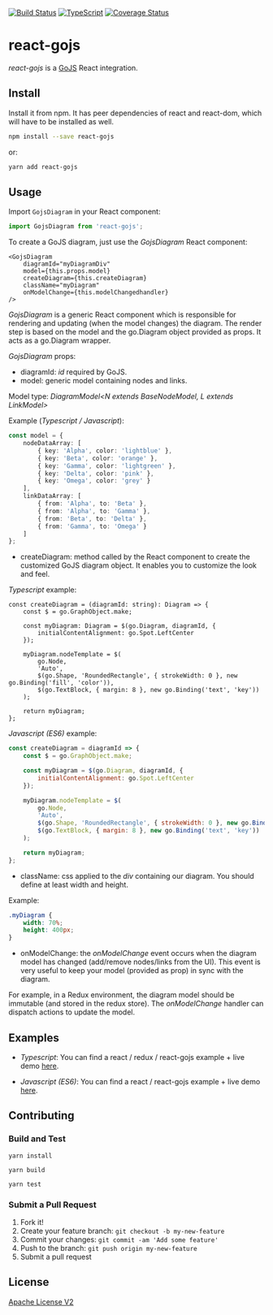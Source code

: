 [![Build Status](https://travis-ci.org/xcomponent/react-gojs.svg?branch=master)](https://travis-ci.org/xcomponent/react-gojs)
[![TypeScript](https://badges.frapsoft.com/typescript/love/typescript.png?v=101)](https://github.com/ellerbrock/typescript-badges/)
[![Coverage Status](https://coveralls.io/repos/github/xcomponent/react-gojs/badge.svg?branch=master)](https://coveralls.io/github/xcomponent/react-gojs?branch=master)

# react-gojs

_react-gojs_ is a [GoJS](https://gojs.net/latest/index.html) React integration.

## Install

Install it from npm. It has peer dependencies of react and react-dom, which will have to be installed as well.

```bash
npm install --save react-gojs
```

or:

```bash
yarn add react-gojs
```

## Usage

Import `GojsDiagram` in your React component:

```javascript static
import GojsDiagram from 'react-gojs';
```

To create a GoJS diagram, just use the _GojsDiagram_ React component:

```tsx
<GojsDiagram
    diagramId="myDiagramDiv"
    model={this.props.model}
    createDiagram={this.createDiagram}
    className="myDiagram"
    onModelChange={this.modelChangedhandler}
/>
```

_GojsDiagram_ is a generic React component which is responsible for rendering and updating (when the model changes) the diagram. The render step is based on the model and the go.Diagram object provided as props. It acts as a go.Diagram wrapper.

_GojsDiagram_ props:

-   diagramId: _id_ required by GoJS.
-   model: generic model containing nodes and links.

Model type: _DiagramModel<N extends BaseNodeModel, L extends LinkModel>_

Example (_Typescript / Javascript_):

```ts
const model = {
    nodeDataArray: [
        { key: 'Alpha', color: 'lightblue' },
        { key: 'Beta', color: 'orange' },
        { key: 'Gamma', color: 'lightgreen' },
        { key: 'Delta', color: 'pink' },
        { key: 'Omega', color: 'grey' }
    ],
    linkDataArray: [
        { from: 'Alpha', to: 'Beta' },
        { from: 'Alpha', to: 'Gamma' },
        { from: 'Beta', to: 'Delta' },
        { from: 'Gamma', to: 'Omega' }
    ]
};
```

-   createDiagram: method called by the React component to create the customized GoJS diagram object. It enables you to customize the look and feel.

_Typescript_ example:

```tsx
const createDiagram = (diagramId: string): Diagram => {
    const $ = go.GraphObject.make;

    const myDiagram: Diagram = $(go.Diagram, diagramId, {
        initialContentAlignment: go.Spot.LeftCenter
    });

    myDiagram.nodeTemplate = $(
        go.Node,
        'Auto',
        $(go.Shape, 'RoundedRectangle', { strokeWidth: 0 }, new go.Binding('fill', 'color')),
        $(go.TextBlock, { margin: 8 }, new go.Binding('text', 'key'))
    );

    return myDiagram;
};
```

_Javascript (ES6)_ example:

```jsx
const createDiagram = diagramId => {
    const $ = go.GraphObject.make;

    const myDiagram = $(go.Diagram, diagramId, {
        initialContentAlignment: go.Spot.LeftCenter
    });

    myDiagram.nodeTemplate = $(
        go.Node,
        'Auto',
        $(go.Shape, 'RoundedRectangle', { strokeWidth: 0 }, new go.Binding('fill', 'color')),
        $(go.TextBlock, { margin: 8 }, new go.Binding('text', 'key'))
    );

    return myDiagram;
};
```

-   className: css applied to the _div_ containing our diagram. You should define at least width and height.

Example:

```css
.myDiagram {
    width: 70%;
    height: 400px;
}
```

-   onModelChange: the _onModelChange_ event occurs when the diagram model has changed (add/remove nodes/links from the UI). This event is very useful to keep your model (provided as prop) in sync with the diagram.

For example, in a Redux environment, the diagram model should be immutable (and stored in the redux store). The _onModelChange_ handler can dispatch actions to update the model.

## Examples

-   _Typescript_: You can find a react / redux / react-gojs example + live demo [here](https://github.com/nicolaserny/react-gojs-example).

-   _Javascript (ES6)_: You can find a react / react-gojs example + live demo [here](https://github.com/nicolaserny/react-gojs-example-es6).

## Contributing

### Build and Test

```
yarn install
```

```
yarn build
```

```
yarn test
```

### Submit a Pull Request

1.  Fork it!
2.  Create your feature branch: `git checkout -b my-new-feature`
3.  Commit your changes: `git commit -am 'Add some feature'`
4.  Push to the branch: `git push origin my-new-feature`
5.  Submit a pull request

## License

[Apache License V2](https://raw.githubusercontent.com/xcomponent/react-gojs/master/LICENSE)
